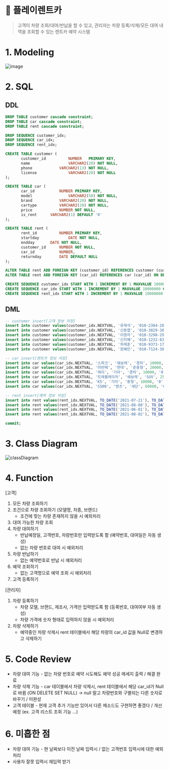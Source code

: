 # 🚗 플레이렌트카

> 고객이 차량 조회/대여/반납을 할 수 있고, 관리자는 차량 등록/삭제/모든 대여 내역을 조회할 수 있는 렌트카 예약 시스템


# 1. Modeling
![image](https://user-images.githubusercontent.com/74531573/129319247-d86c26e5-917b-4bc1-adf8-7958e8e2acc7.png)


# 2. SQL

## DDL

```sql
DROP TABLE customer cascade constraint;
DROP TABLE car cascade constraint;
DROP TABLE rent cascade constraint;

DROP SEQUENCE customer_idx;
DROP SEQUENCE car_idx;
DROP SEQUENCE rent_idx;

CREATE TABLE customer (
       customer_id          NUMBER	 PRIMARY KEY,
       name               	VARCHAR2(20) NOT NULL,
       phone         	VARCHAR2(13) NOT NULL,
       license              VARCHAR2(20) NOT NULL
);

CREATE TABLE car (
       car_id        	NUMBER PRIMARY KEY,
       model                VARCHAR2(50) NOT NULL,
       brand          	VARCHAR2(20) NOT NULL,
       cartype   		VARCHAR2(20) NOT NULL,
       price 			NUMBER NOT NULL,
       is_rent		VARCHAR2(1) DEFAULT '0'
);

CREATE TABLE rent (
       rent_id       	NUMBER PRIMARY KEY,
       startday     		DATE NOT NULL,
       endday  		DATE NOT NULL,
       customer_id		NUMBER NOT NULL,
       car_id			NUMBER,
       returnday		DATE DEFAULT NULL       
);

ALTER TABLE rent ADD FOREIGN KEY (customer_id) REFERENCES customer (customer_id);
ALTER TABLE rent ADD FOREIGN KEY (car_id) REFERENCES car (car_id) ON DELETE SET NULL;

CREATE SEQUENCE customer_idx START WITH 1 INCREMENT BY 1 MAXVALUE 10000000 CYCLE NOCACHE;
CREATE SEQUENCE car_idx START WITH 1 INCREMENT BY 1 MAXVALUE 10000000 CYCLE NOCACHE;
CREATE SEQUENCE rent_idx START WITH 1 INCREMENT BY 1 MAXVALUE 10000000 CYCLE NOCACHE;
```

## DML

```sql
-- customer insert[고객 정보 저장]
insert into customer values(customer_idx.NEXTVAL, '유재석', '010-2384-2842', '11-23-293847-38');
insert into customer values(customer_idx.NEXTVAL, '신동엽', '010-3829-3892', '42-38-293832-38');
insert into customer values(customer_idx.NEXTVAL, '이영자', '010-3298-2938', '23-28-589334-38');
insert into customer values(customer_idx.NEXTVAL, '신지혜', '010-1232-8313', '23-23-173723-70');
insert into customer values(customer_idx.NEXTVAL, '차재훈', '010-9373-1743', '12-38-127942-27');
insert into customer values(customer_idx.NEXTVAL, '장혜민', '010-7124-3813', '98-02-379134-63'); 

-- car insert[렌트카 정보 저장]
insert into car values(car_idx.NEXTVAL, '스파크', '쉐보레', '경차', 10000, '0');
insert into car values(car_idx.NEXTVAL, '아반떼', '현대', '준중형', 20000, '0');
insert into car values(car_idx.NEXTVAL, '레이', '기아', '경차', 10000, '0');
insert into car values(car_idx.NEXTVAL, '트레블레이저', '쉐보레', 'SUV', 25000, '0');
insert into car values(car_idx.NEXTVAL, 'K5', '기아', '중형', 10000, '0');
insert into car values(car_idx.NEXTVAL, 'S500', '벤츠', '세단', 60000, '0');

-- rent insert[예약 정보 저장]
insert into rent values(rent_idx.NEXTVAL, TO_DATE('2021-07-21'), TO_DATE('2021-08-01'), 2, 1, TO_DATE('2021-08-01'));
insert into rent values(rent_idx.NEXTVAL, TO_DATE('2021-08-08'), TO_DATE('2021-08-10'), 3, 2, TO_DATE('2021-08-10'));
insert into rent values(rent_idx.NEXTVAL, TO_DATE('2021-06-01'), TO_DATE('2021-07-31'), 1, 3, TO_DATE('2021-07-31'));
insert into rent values(rent_idx.NEXTVAL, TO_DATE('2021-08-02'), TO_DATE('2021-08-04'), 2, 5, TO_DATE('2021-08-04'));

commit;
```

# 3. Class Diagram
![classDiagram](https://user-images.githubusercontent.com/74531573/129318723-4b8a60e6-7027-451d-bf59-8857bba222b3.gif)



# 4. Function

[고객]

1. 모든 차량 조회하기
2. 조건으로 차량 조회하기 (모델명, 차종, 브랜드)
    - 조건에 맞는 차량 존재하지 않을 시 예외처리
3. 대여 가능한 차량 조회
4. 차량 대여하기
    - 반납예정일, 고객번호, 차량번호만 입력받도록 함 (예약번호, 대여일은 자동 생성)
    - 없는 차량 번호로 대여 시 예외처리
5. 차량 반납하기
    - 없는 예약번호로 반납 시 예외처리
6. 예약 조회하기 
    - 없는 고객명으로 예약 조회 시 예외처리
7. 고객 등록하기

[관리자]

1. 차량 등록하기
    - 차량 모델, 브랜드, 제조사, 가격만 입력받도록 함 (등록번호, 대여여부 자동 생성)
    - 차량 가격에 숫자 형태로 입력하지 않을 시 예외처리
2. 차량 삭제하기
    - 예약중인 차량 삭제시 rent 테이블에서 해당 차량의 car_id 값을 Null로 변경하고 삭제하기

 

# 5. Code Review

- 차량 대여 기능 - 없는 차량 번호로 예약 시도해도 예약 성공 메세지 출력   / 해결 완료
- 차량 삭제 기능 - car 테이블에서 차량 삭제시, rent 테이블에서 해당 car_id가 Null로 바뀜 (ON DELETE SET NULL) → null 말고 차량번호와 구별되는 다른 숫자로 바꾸기  / 미완성
- 고객 테이블 - 현재 고객 추가 기능만 있어서 다른 메소드도 구현하면 좋겠다  / 개선 예정 (ex. 고객 리스트 조회 기능 ...)

# 6. 미흡한 점

- 차량 대여 기능 - 현 날짜보다 이전 날짜 입력시 / 없는 고객번호 입력시에 대한 예외처리
- 사용자 잘못 입력시 재입력 받기
